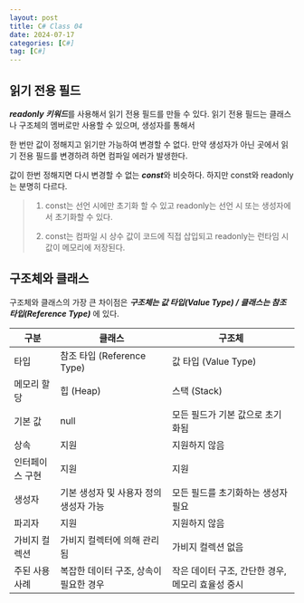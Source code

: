 ```yaml
---
layout: post
title: C# Class 04
date: 2024-07-17
categories: [C#]
tag: [C#]
---
```


## **읽기 전용 필드** ##

***readonly 키워드***를 사용해서 읽기 전용 필드를 만들 수 있다. 읽기 전용 필드는 클래스나 구조체의 멤버로만 사용할 수 있으며, 생성자를 통해서 

한 번만 값이 정해지고 읽기만 가능하여 변경할 수 없다. 만약 생성자가 아닌 곳에서 읽기 전용 필드를 변경하려 하면 컴파일 에러가 발생한다. 

값이 한번 정해지면 다시 변경할 수 없는 ***const***와 비슷하다. 하지만 const와 readonly는 분명히 다르다. 

> 1. const는 선언 시에만 초기화 할 수 있고 readonly는 선언 시 또는 생성자에서 초기화할 수 있다.
>
> 2. const는 컴파일 시 상수 값이 코드에 직접 삽입되고 readonly는 런타임 시 값이 메모리에 저장된다.

## **구조체와 클래스** ##

구조체와 클래스의 가장 큰 차이점은 ***구조체는 값 타입(Value Type) / 클래스는 참조 타입(Reference Type)*** 에 있다.

|구분|클래스|구조체|
|----|-----|------|
|타입|참조 타입 (Reference Type)|값 타입 (Value Type)|
|메모리 할당|힙 (Heap)|스택 (Stack)|
|기본 값|null|모든 필드가 기본 값으로 초기화됨|
|상속|지원|지원하지 않음|
|인터페이스 구현|지원|지원|
|생성자|기본 생성자 및 사용자 정의 생성자 가능|모든 필드를 초기화하는 생성자 필요|
|파괴자|지원|지원하지 않음|
|가비지 컬렉션|가비지 컬렉터에 의해 관리됨|가비지 컬렉션 없음|
|주된 사용 사례|복잡한 데이터 구조, 상속이 필요한 경우|작은 데이터 구조, 간단한 경우, 메모리 효율성 중시|